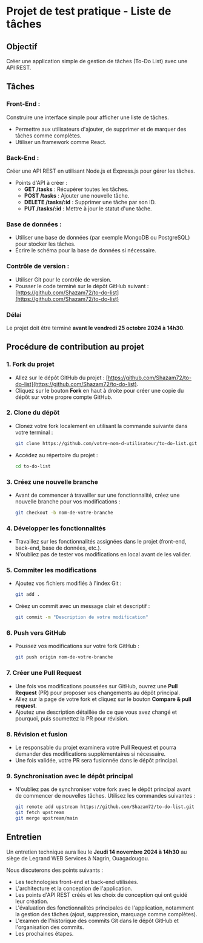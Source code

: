 # Projet de test pratique - Liste de tâches

## Objectif
Créer une application simple de gestion de tâches (To-Do List) avec une API REST.

## Tâches

### Front-End :
Construire une interface simple pour afficher une liste de tâches.
  - Permettre aux utilisateurs d'ajouter, de supprimer et de marquer des tâches comme complètes.
  - Utiliser un framework comme React.

### Back-End :
Créer une API REST en utilisant Node.js et Express.js pour gérer les tâches.
  - Points d'API à créer :
    - **GET /tasks** : Récupérer toutes les tâches.
    - **POST /tasks** : Ajouter une nouvelle tâche.
    - **DELETE /tasks/:id** : Supprimer une tâche par son ID.
    - **PUT /tasks/:id** : Mettre à jour le statut d'une tâche.
  
### Base de données :
  - Utiliser une base de données (par exemple MongoDB ou PostgreSQL) pour stocker les tâches.
  - Écrire le schéma pour la base de données si nécessaire.

### Contrôle de version :
  - Utiliser Git pour le contrôle de version.
  - Pousser le code terminé sur le dépôt GitHub suivant :
    [https://github.com/Shazam72/to-do-list](https://github.com/Shazam72/to-do-list)

### Délai
Le projet doit être terminé **avant le vendredi 25 octobre 2024 à 14h30**.

## Procédure de contribution au projet

### 1. Fork du projet
  - Allez sur le dépôt GitHub du projet : [https://github.com/Shazam72/to-do-list](https://github.com/Shazam72/to-do-list).
  - Cliquez sur le bouton **Fork** en haut à droite pour créer une copie du dépôt sur votre propre compte GitHub.

### 2. Clone du dépôt
  - Clonez votre fork localement en utilisant la commande suivante dans votre terminal :
    ```bash
    git clone https://github.com/votre-nom-d-utilisateur/to-do-list.git
    ```
  - Accédez au répertoire du projet :
    ```bash
    cd to-do-list
    ```

### 3. Créez une nouvelle branche
  - Avant de commencer à travailler sur une fonctionnalité, créez une nouvelle branche pour vos modifications :
    ```bash
    git checkout -b nom-de-votre-branche
    ```

### 4. Développer les fonctionnalités
  - Travaillez sur les fonctionnalités assignées dans le projet (front-end, back-end, base de données, etc.).
  - N'oubliez pas de tester vos modifications en local avant de les valider.

### 5. Commiter les modifications
  - Ajoutez vos fichiers modifiés à l'index Git :
    ```bash
    git add .
    ```
  - Créez un commit avec un message clair et descriptif :
    ```bash
    git commit -m "Description de votre modification"
    ```

### 6. Push vers GitHub
  - Poussez vos modifications sur votre fork GitHub :
    ```bash
    git push origin nom-de-votre-branche
    ```

### 7. Créer une Pull Request
  - Une fois vos modifications poussées sur GitHub, ouvrez une **Pull Request** (PR) pour proposer vos changements au dépôt principal.
  - Allez sur la page de votre fork et cliquez sur le bouton **Compare & pull request**.
  - Ajoutez une description détaillée de ce que vous avez changé et pourquoi, puis soumettez la PR pour révision.

### 8. Révision et fusion
  - Le responsable du projet examinera votre Pull Request et pourra demander des modifications supplémentaires si nécessaire.
  - Une fois validée, votre PR sera fusionnée dans le dépôt principal.

### 9. Synchronisation avec le dépôt principal
  - N'oubliez pas de synchroniser votre fork avec le dépôt principal avant de commencer de nouvelles tâches. Utilisez les commandes suivantes :
    ```bash
    git remote add upstream https://github.com/Shazam72/to-do-list.git
    git fetch upstream
    git merge upstream/main
    ```

## Entretien

Un entretien technique aura lieu le **Jeudi 14 novembre 2024 à 14h30** au siège de Legrand WEB Services à Nagrin, Ouagadougou.

Nous discuterons des points suivants :
  - Les technologies front-end et back-end utilisées.
  - L'architecture et la conception de l'application.
  - Les points d'API REST créés et les choix de conception qui ont guidé leur création.
  - L'évaluation des fonctionnalités principales de l'application, notamment la gestion des tâches (ajout, suppression, marquage comme complètes).
  - L'examen de l'historique des commits Git dans le dépôt GitHub et l'organisation des commits.
  - Les prochaines étapes.
